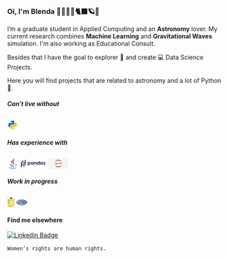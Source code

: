 ### Oi, I'm Blenda 👩🏻‍💻💪🐈‍⬛🪐🌖

I’m a graduate student in Applied Computing and an **Astronomy** lover. My current research combines **Machine Learning** and **Gravitational Waves** simulation. I'm also working as Educational Consult.  

Besides that I have the goal to explorer 🔭 and create 💻 Data Science Projects. 

Here you will find projects that are related to astronomy and a lot of Python 🐍. 

##### Can't live without
<img src="https://github.com/blendaguedes/blendaguedes/blob/main/icons8-python.svg" alt="Python" height="25" style="vertical-align:bottom; margin-top:5px">

##### Has experience with
<img src="https://github.com/blendaguedes/blendaguedes/blob/main/java.svg" alt="Python" height="25" style="vertical-align:bottom; margin-top:5px"> <img src="https://github.com/blendaguedes/blendaguedes/blob/main/1200px-Pandas_logo.svg.png" alt="Python" height="25" style="vertical-align:bottom; margin-top:5px"> <img src="https://github.com/blendaguedes/blendaguedes/blob/main/250-2501985_siks-cbs-datacamp-spark-tutorial-notebook-jupyter-notebook-icon.png.jpeg" alt="Python" height="25" style="vertical-align:bottom; margin-top:5px">

##### Work in progress
<img src="https://github.com/blendaguedes/blendaguedes/blob/main/js.jpeg" alt="Python" height="25" style="vertical-align:bottom; margin-top:5px"> <img src="https://github.com/blendaguedes/blendaguedes/blob/main/php.svg" alt="Python" height="25" style="vertical-align:bottom; margin-top:5px">


#### Find me elsewhere
[![Linkedin Badge](https://img.shields.io/badge/-LinkedIn-blue?style=flat-square&logo=Linkedin&logoColor=white&link=https://www.linkedin.com/in/blendaguedes/)](https://www.linkedin.com/in/blendaguedes/)



```
Women’s rights are human rights. 
```
